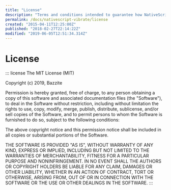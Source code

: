 ```yaml
---
title: "License"
description: "Terms and conditions intended to guarantee how NativeScript Vibrate must be used, modified and/or shared."
permalink: /docs/nativescript-vibrate/license
created: "2015-04-11T12:25:00Z"
published: "2018-02-27T22:14:22Z"
modified: "2019-06-05T12:51:34.314Z"
---
```


# License

::: license
The MIT License (MIT)

Copyright (c) 2019, Bazzite

Permission is hereby granted, free of charge, to any person obtaining a copy of this software and associated documentation files (the "Software"), to deal in the Software without restriction, including without limitation the rights to use, copy, modify, merge, publish, distribute, sublicense, and/or sell copies of the Software, and to permit persons to whom the Software is furnished to do so, subject to the following conditions:

The above copyright notice and this permission notice shall be included in all copies or substantial portions of the Software.

THE SOFTWARE IS PROVIDED "AS IS", WITHOUT WARRANTY OF ANY KIND, EXPRESS OR IMPLIED, INCLUDING BUT NOT LIMITED TO THE WARRANTIES OF MERCHANTABILITY, FITNESS FOR A PARTICULAR PURPOSE AND NONINFRINGEMENT. IN NO EVENT SHALL THE AUTHORS OR COPYRIGHT HOLDERS BE LIABLE FOR ANY CLAIM, DAMAGES OR OTHER LIABILITY, WHETHER IN AN ACTION OF CONTRACT, TORT OR OTHERWISE, ARISING FROM, OUT OF OR IN CONNECTION WITH THE SOFTWARE OR THE USE OR OTHER DEALINGS IN THE SOFTWARE.
:::
